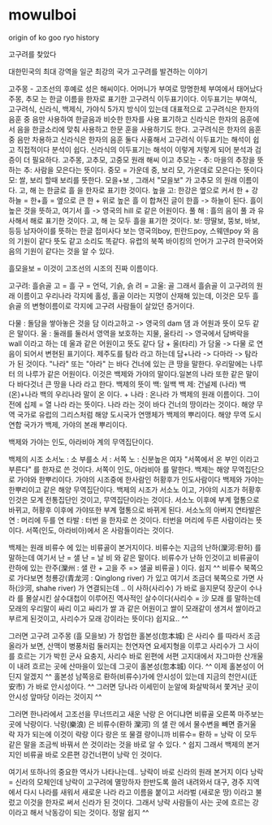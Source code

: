 # mowulboi
origin of ko goo ryo history

고구려를 찾았다

대한민국의 최대 강역을 일군 최강의 국가 고구려를 발견하는 이야기

고주몽 - 고조선의 후예로 성은 해씨이다. 어머니가 부여로 망명한체 부여에서 태어났다
주몽, 추모 는 한글 이름을 한자로 표기한 고구려식 이두표기이다.
이두표기는 부여식, 고구려식, 신라식, 백제식, 가야식 5가지 방식이 있는데
대표적으로 고구려식은 한자의 음훈 중 음만 사용하여 한글음과 비슷한 한자를 사용 표기하고
신라식은 한자의 음훈에서 음을 한글소리에 맞춰 사용하고 한문 훈을 사용하기도 한다.
고구려식은 한자의 음훈 중 음만 차용하고
신라식은 한자의 음훈 둘다 사횽해서
고구려식 이두표기는 해석이 쉽고 직접적이다 분석이 쉽다.
신라식의 이두표기는 해석이 이렇게 저렇게 되어 분석과 검증이 더 필요하다.
고주몽, 고추모, 고중모
원래 해씨 이고
추모는 - 추: 마을의 추장을 뜻하는 추: 사람을 모은다는 뜻이다.
중모 = 가운데 중, 보리 모, 가운데로 모은다는 뜻이다
모: 쌀, 보리 할때 보리를 뜻한다.
모을+보 , 그래서 "모을보" 가 고추모 의 원래 이름이다.
고, 해 는 한글로 흘 을 한자로 표기한 것이다.
높을 고: 한강은 옆으로 커서 한 + 강
하늘 = 한+흘 = 옆으로 큰 한 + 위로 높은 흘 이 합쳐진 글이 한흘 -> 하늘이 된다.
흘이 높은 것을 뜻하고, 여기서 흘 -> 영국의 hill 로 같은 어원이다.
풀 해 : 흘의 음이 풀 과 유사해서 해로 표기한 것이다.
고, 해 는 모두 흘을 표기한 것이다.
보: 땅딸보, 뚱보, 바보, 등등 남자아이를 뜻하는 한글 접미사다
보는 영국의boy, 핀란드poy, 스웨덴poy 와 음의 기원이 같다 뜻도 같고 소리도 똑같다.
유렵의 북쪽 바이킹의 언어가 고구려 한국어와 음의 기원이 같다는 것을 알 수 있다.

흘모을보 = 이것이 고조선의 시조의 진짜 이름이다.

고구려: 흘슭골
고 = 흘
구 = 언덕, 기슭, 슭
려 = 고울: 골
그래서 흘슭골 이 고구려의 원래 이름이고
우리나라 각지에 홀성, 홀골 이라는 지명이 산재해 있는데, 이것은 모두 흘슭골 의 변형이름이로
각지에 고구려 사람들이 살았던 증거이다.

다물 : 돌담을 쌓아놓은 것을 담 이라고하고 -> 영국의 dam 댐 과 어원과 뜻이 모두 같은 말이다.
울 : 둘래를 둘러서 영역을 보호하는 지물, 울타리 -> 영국에서 담벼락을 wall 이라고 하는 데 울과 같은 어원이고 뜻도 같다
담 + 울(타리) 가 담울 -> 다물 로 연음이 되어서 변현된 표기이다.
제주도를 탐라 라고 하는데 담+나라 -> 다마라 -> 탐라 가 된 것이다.
"나라" 또는 "아라" 는 바다 건너에 있는 큰 땅을 말한다. 우리말에는 나루터 의 나루가 같은 어원이다. 이것은 백제와 가야의 말이다.일본의 나라 또한 같은 말이다 바다것너 큰 땅을 나라 라고 한다.
백제의 뜻이 백: 일백 백 제: 건널제 (나라)
백(온)+나라 백의 우리나라 말이 온 이다. + 나라 : 온나라 가 백제의 원래 이름이다.
그이전에 십제 = 열 나라 라는 뜻이다. 나라 라는 것이 바다 건너의 땅이라는 것이다. 해양 무역 국가로 유럽의 그리스처럼 해양 도시국가 연맹체가 백제의 뿌리이다.
해양 무역 도시 연합 국가가 백제, 가야의 본래 뿌리이다.

백제와 가야는 인도, 아라비아 계의 무역집단이다.

백제의 시조
소서노 : 소 부를소
서 : 서쪽
노 : 신분높은 여자 
"서쪽에서 온 부인 이라고 부른다" 를 한자로 쓴 것이다. 서쪽이 인도, 아라비아 를 말한다.
백제는 해양 무역집단으로 가야와 한뿌리이다. 가야의 시조중에 한사람인 허황후가 인도사람이다 백제와 가야는 한뿌리이고 같은 해양 무역집단이다.
백제의 시조가 서소노 이고, 가야의 시조가 허황후 인것은 모계 전통집단인 것이고, 무역집단이라는 것이다.
서소노 이후에 부계 혈통으로 바뀌고, 허황후 이후에 가야또한 부계 혈통으로 바뀌게 된다.
서소노의 아버지 연타발은
연 : 머리에 두를 연
타발 : 터번 을 한자로 쓴 것이다.
터번을 머리에 두른 사람이라는 뜻이다.
서쪽(인도, 아라비아)에서 온 사람들이라는 것이다.

백제는 원래 비류수 에 있는 비류골이 본거지이다. 비류수는 지금의 난하(灤河:롼허) 를 말하는데 여기서 난 = 샐 난 = 날 비 와 같은 말이다. 비류수가 난하 인것이고 비류골이 란하에 있는 란주(灤州 : 샐 란 + 고을 주 => 샐골 비류골 ) 이다. 쉽지 ^^
비류수 북쪽으로 가다보면 청룡강(青龙河 : Qinglong river) 가 있고 여기서 조금더 북쪽으로 가면 사하(沙河, shahe river) 가 연결되는데 .. 이 사하(사리수) 가 바로 을지문덕 장군이 수나라 를 몰살시킨 살수대첩이 이루어진 역사적인 살수이다(사리수 = 沙 모래 를 말하는데 모래의 우리말이 싸리 이고 싸리가 쌀 과 같은 어원이고 쌀이 모래같이 생겨서 쌀이라고 부르게 된것이고, 사리수가 모래 강이라는 뜻이다) 쉽지요.. ^^

그러면 고구려 고주몽 (흘 모을보) 가 창업한 홀본성(忽本城) 은 사리수 를 따라서 조금 올라가 보면,
산맥이 병풍처럼 둘러지는 천연자연 요세지형을 이루고 사리수가 그 사이를 흐르는 기가 박힌 군사 요충지,
사리수 바로 왼편에 서편 고지대에서 자그마한 산개울이 내려 흐르는 곳에 산마을이 있는데 그곳이 홀본성(忽本城) 이다. ^^ 
이제 홀본성이 어딘지 알겠지 ^^
홀본성 남쪽응로 롼하(비류수)가에 안시성이 있는데 지금의 천안시(迁安市) 가 바로 안시성이다.
^^
그러면 당나라 이세민이 눈알에 화살박혀서 쫓겨난 곳이 안시성 앞마당 이라는 것이지 ^^

그러면 한나라에서 고조선을 무너뜨리고 새운 낙랑 은 어디냐면 비류골 오른쪽 마주보는 곳에 낙랑이다.
낙랑(樂浪) 은 비류수(롼하 灤河) 의 샐 란 에서 물수변을 빼면 즐거울 락 자가 되는에 이것이 락랑 이다 랑은 또 물결 량이니까 비류수= 롼하 = 낭락 이 모두 같은 말을 조금씩 바꿔서 쓴 것이라는 것을 바로 알 수 있다. ^ 쉽지
그래서 백제의 본거지인 비류골 바로 오른편 강건너편이 낭락 인 것이다.

여기서 또하나의 중요한 역사가 나타나는데.. 낭락이 바로 신라의 원래 본거지 이다
낭락 = 신라의 모체인데 낭락이 고구려에 멸망하자 한반도록 쓸려 내려와서 대구, 경주 지역에서 다시 나라를 새워서 새로운 나라 라고 이름을 붙이고 서라벌 (새로운 땅) 이라고 불렀고 
이것을 한자로 써서 신라가 된 것이다. 그래서 낭락 사람들이 사는 곳에 흐르는 강이라고 해서 낙동강이 되는 것이다.
정말 쉽지 ^^








